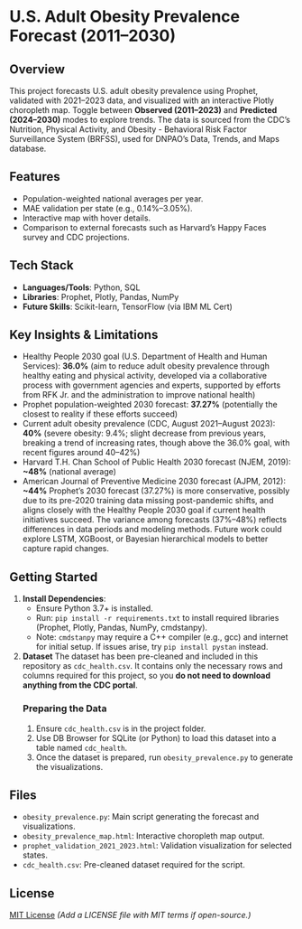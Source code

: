 # U.S. Adult Obesity Prevalence Forecast (2011–2030)

## Overview
This project forecasts U.S. adult obesity prevalence using Prophet, validated with 2021–2023 data, and visualized with an interactive Plotly choropleth map. Toggle between **Observed (2011–2023)** and **Predicted (2024–2030)** modes to explore trends. The data is sourced from the CDC’s Nutrition, Physical Activity, and Obesity - Behavioral Risk Factor Surveillance System (BRFSS), used for DNPAO’s Data, Trends, and Maps database.

## Features
- Population-weighted national averages per year.
- MAE validation per state (e.g., 0.14%–3.05%).
- Interactive map with hover details.
- Comparison to external forecasts such as Harvard’s Happy Faces survey and CDC projections.

## Tech Stack
- **Languages/Tools**: Python, SQL
- **Libraries**: Prophet, Plotly, Pandas, NumPy
- **Future Skills**: Scikit-learn, TensorFlow (via IBM ML Cert)

## Key Insights & Limitations
- Healthy People 2030 goal (U.S. Department of Health and Human Services): **36.0%** (aim to reduce adult obesity prevalence through healthy eating and physical activity, developed via a collaborative process with government agencies and experts, supported by efforts from RFK Jr. and the administration to improve national health)
- Prophet population-weighted 2030 forecast: **37.27%** (potentially the closest to reality if these efforts succeed)
- Current adult obesity prevalence (CDC, August 2021–August 2023): **40%** (severe obesity: 9.4%; slight decrease from previous years, breaking a trend of increasing rates, though above the 36.0% goal, with recent figures around 40–42%)
- Harvard T.H. Chan School of Public Health 2030 forecast (NJEM, 2019): **~48%** (national average)
- American Journal of Preventive Medicine 2030 forecast (AJPM, 2012): **~44%**
Prophet’s 2030 forecast (37.27%) is more conservative, possibly due to its pre-2020 training data missing post-pandemic shifts, and aligns closely with the Healthy People 2030 goal if current health initiatives succeed. The variance among forecasts (37%–48%) reflects differences in data periods and modeling methods. Future work could explore LSTM, XGBoost, or Bayesian hierarchical models to better capture rapid changes.

## Getting Started
1. **Install Dependencies**:
   - Ensure Python 3.7+ is installed.
   - Run: `pip install -r requirements.txt` to install required libraries (Prophet, Plotly, Pandas, NumPy, cmdstanpy).
   - Note: `cmdstanpy` may require a C++ compiler (e.g., gcc) and internet for initial setup. If issues arise, try `pip install pystan` instead.
2. **Dataset**
   The dataset has been pre-cleaned and included in this repository as `cdc_health.csv`. It contains only the necessary rows and columns required for this project, so you **do not need to download anything from the CDC portal**.
   ### Preparing the Data
   1. Ensure `cdc_health.csv` is in the project folder.
   2. Use DB Browser for SQLite (or Python) to load this dataset into a table named `cdc_health`.
   3. Once the dataset is prepared, run `obesity_prevalence.py` to generate the visualizations.

## Files
- `obesity_prevalence.py`: Main script generating the forecast and visualizations.
- `obesity_prevalence_map.html`: Interactive choropleth map output.
- `prophet_validation_2021_2023.html`: Validation visualization for selected states.
- `cdc_health.csv`: Pre-cleaned dataset required for the script.

## License
[MIT License](LICENSE) *(Add a LICENSE file with MIT terms if open-source.)*
